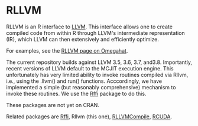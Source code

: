 # RLLVM

RLLVM is an R interface to [LLVM](http://llvm.org). This interface
allows one to create compiled code from within R through LLVM's
intermediate representation (IR), which LLVM can then extensively and
efficiently optimize.


For examples, see the
[RLLVM page on Omegahat](http://www.omegahat.net/Rllvm/).


The current repository builds against LLVM 3.5, 3.6, 3.7, and3.8.
Importantly, recent versions of LLVM default to the MCJIT execution engine.
This unfortunately has very limited ability to invoke routines compiled via Rllvm,
i.e., using the .llvm() and run() functions.   Acccordingly, we have implemented a
simple (but reasonably comprehensive) mechanism to invoke these routines.
We use the [Rffi](https://github.com/omegahat/Rffi) package to do this.

These packages are not yet on CRAN.

Related packages are [Rffi](https://github.com/omegahat/Rffi), Rllvm (this one), [RLLVMCompile](https://github.com/duncantl/RLLVMCompile), [RCUDA](https://github.com/duncantl/RCUDA).
